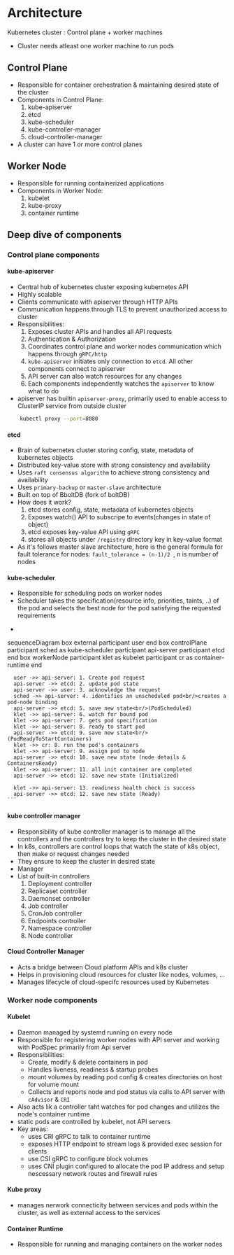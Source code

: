 # Architecture

Kubernetes cluster : Control plane + worker machines
- Cluster needs atleast one worker machine to run pods

## Control Plane
- Responsible for container orchestration & maintaining desired state of the cluster
- Components in Control Plane:
  1. kube-apiserver
  2. etcd
  3. kube-scheduler
  4. kube-controller-manager
  5. cloud-controller-manager
- A cluster can have 1 or more control planes

## Worker Node
- Responsible for running containerized applications
- Components in Worker Node:
  1. kubelet
  2. kube-proxy
  3. container runtime

## Deep dive of components

### Control plane components

#### kube-apiserver
- Central hub of kubernetes cluster exposing kubernetes API
- Highly scalable
- Clients communicate with apiserver through HTTP APIs
- Communication happens through TLS to prevent unauthorized access to cluster
- Responsibilities:
  1. Exposes cluster APIs and handles all API requests
  2. Authentication & Authorization
  3. Coordinates control plane and worker nodes communication which happens through `gRPC/http`
  4. `kube-apiserver` initiates only connection to `etcd`. All other components connect to apiserver
  5. API server can also watch resources for any changes
  6. Each components independently watches the  `apiserver` to know what to do
- apiserver has builtin `apiserver-proxy`, primarily used to enable access to ClusterIP service from outside cluster
```sh
    kubectl proxy --port=8080
```

#### etcd
- Brain of kubernetes cluster storing config, state, metadata of kubernetes objects
- Distributed key-value store with strong consistency and availability
- Uses `raft consensus algorithm` to achieve strong consistency and availability
- Uses `primary-backup` or `master-slave` architecture
- Built on top of BboltDB (fork of boltDB)
- How does it work?
  1. etcd stores config, state, metadata of kubernetes objects
  2. Exposes watch() API to subscripe to events(changes in state of object)
  3. etcd exposes key-value API using `gRPC`
  4. stores all objects under `/registry` directory key in key-value format
- As it's follows master slave architecture, here is the general formula for fault tolerance for nodes:
  `fault_tolerance = (n-1)/2 `, n is number of nodes

#### kube-scheduler
- Responsible for scheduling pods on worker nodes
- Scheduler takes the specification(resource info, priorities, taints, ..) of the pod and selects the best node
for the pod satisfying the requested requirements
- ```mermaid
sequenceDiagram
    box external
        participant user
    end
    box controlPlane
      participant sched as kube-scheduler
      participant api-server
      participant etcd
    end
    box workerNode
        participant klet as kubelet
        participant cr as container-runtime
    end

      user ->> api-server: 1. Create pod request
      api-server ->> etcd: 2. update pod state
      api-server ->> user: 3. acknowledge the request
      sched ->> api-server: 4. identifies an unscheduled pod<br/>creates a pod-node binding
      api-server ->> etcd: 5. save new state<br/>(PodScheduled)
      klet ->> api-server: 6. watch for bound pod
      klet ->> api-server: 7. gets pod specification
      klet ->> api-server: 8. ready to start pod
      api-server ->> etcd: 9. save new state<br/>(PodReadyToStartContainers)
      klet ->> cr: 8. run the pod's containers
      klet ->> api-server: 9. assign pod to node
      api-server ->> etcd: 10. save new state (node details & ContainersReady)
      klet ->> api-server: 11. all init container are completed
      api-server ->> etcd: 12. save new state (Initialized)

      klet ->> api-server: 13. readiness health check is success
      api-server ->> etcd: 12. save new state (Ready)
    ```
#### kube controller manager
- Responsibility of kube controller manager is to manage all the controllers and the controllers try to keep the cluster in the desired state
- In k8s, controllers are control loops that watch the state of k8s object, then make or request changes needed
- They ensure to keep the cluster in desired state
- Manager
- List of built-in controllers
  1. Deployment controller
  2. Replicaset controller
  3. Daemonset controller
  4. Job controller
  5. CronJob controller
  6. Endpoints controller
  7. Namespace controller
  8. Node controller

#### Cloud Controller Manager
- Acts a bridge between Cloud platform APIs and k8s cluster
- Helps in provisioning cloud resources for cluster like nodes, volumes, ...
- Manages lifecycle of cloud-specifc resources used by Kubernetes

### Worker node components

#### Kubelet
- Daemon managed by systemd running on every node
- Responsible for registering worker nodes with API server and working with PodSpec primarily from Api server
- Responsibilities:
  - Create, modify & delete containers in pod
  - Handles liveness, readiness & startup probes
  - mount volumes by reading pod config & creates directories on host for volume mount
  - Collects and reports node and pod status via calls to API server with `cAdvisor` & `CRI`
- Also acts lik a controller taht watches for pod changes and utilizes the node's container runtime
- static pods are controlled by kubelet, not API servers
- Key areas:
  - uses CRI gRPC to talk to container runtime
  - exposes HTTP endpoint to stream logs & provided exec session for clients
  - use CSI gRPC to configure block volumes
  - uses CNI plugin configured to allocate the pod IP address and setup nescessary network routes and firewall rules

#### Kube proxy
- manages nerwork connecticity between services and pods within the cluster, as well as external access to the services

#### Container Runtime
- Responsible for running and managing containers on the worker nodes
